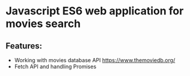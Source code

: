 # Javascript ES6 web application for movies search

## Features:

- Working with movies database API https://www.themoviedb.org/
- Fetch API and handling Promises

